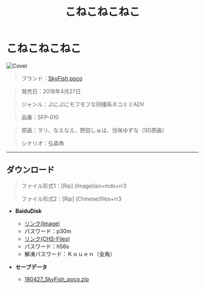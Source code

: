 ﻿---
layout: mypost
title: こねこねこねこ
categories: [SkyFish poco]
---

# こねこねこねこ

![Cover](180427_SkyFish_poco.jpg)

> ブランド：<a href="http://www.sky-fish.jp/sf-poco/poco_index.html" target="_blank">SkyFish poco</a>

> 発売日：2018年4月27日

> ジャンル：ぷにぷにモフモフな同棲系ネコミミADV

> 品番：SFP-010

> 原画：ヲリ、なえなえ、野田しゅは、住咲ゆずな（SD原画）

> シナリオ：弘森魚

---
## ダウンロード
> ファイル形式1：[Rip] (Image)iso+mds+rr3

> ファイル形式2：[Rip] (Chinese)files+rr3

  - **BaiduDisk**

    - [リンク(Image)](https://pan.baidu.com/s/1gJAyicaBi5t5jTLtc2yAIA)
    - パスワード：p30m
    - [リンク(CHS-Files)](https://pan.baidu.com/s/1-RxGfn4xU0EYuQexYfMhsg)
    - パスワード：h56s
    - 解凍パスワード：Ｋｏｕｅｎ（全角）
  - **セーブデータ**

    - [180427_SkyFish_poco.zip](180427_SkyFish_poco.zip)